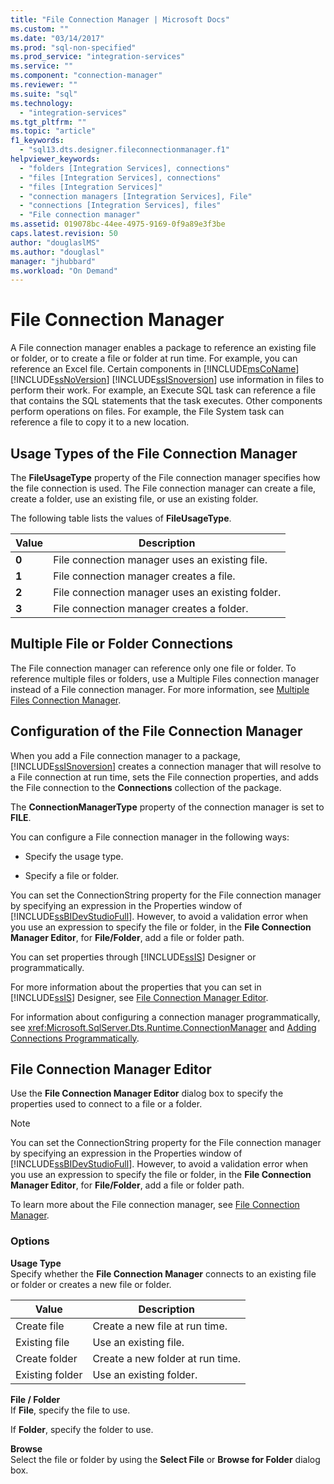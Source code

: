 ```yaml
---
title: "File Connection Manager | Microsoft Docs"
ms.custom: ""
ms.date: "03/14/2017"
ms.prod: "sql-non-specified"
ms.prod_service: "integration-services"
ms.service: ""
ms.component: "connection-manager"
ms.reviewer: ""
ms.suite: "sql"
ms.technology: 
  - "integration-services"
ms.tgt_pltfrm: ""
ms.topic: "article"
f1_keywords: 
  - "sql13.dts.designer.fileconnectionmanager.f1"
helpviewer_keywords: 
  - "folders [Integration Services], connections"
  - "files [Integration Services], connections"
  - "files [Integration Services]"
  - "connection managers [Integration Services], File"
  - "connections [Integration Services], files"
  - "File connection manager"
ms.assetid: 019078bc-44ee-4975-9169-0f9a89e3f3be
caps.latest.revision: 50
author: "douglaslMS"
ms.author: "douglasl"
manager: "jhubbard"
ms.workload: "On Demand"
---
```

# File Connection Manager
  A File connection manager enables a package to reference an existing file or folder, or to create a file or folder at run time. For example, you can reference an Excel file. Certain components in [!INCLUDE[msCoName](../../includes/msconame-md.md)] [!INCLUDE[ssNoVersion](../../includes/ssnoversion-md.md)] [!INCLUDE[ssISnoversion](../../includes/ssisnoversion-md.md)] use information in files to perform their work. For example, an Execute SQL task can reference a file that contains the SQL statements that the task executes. Other components perform operations on files. For example, the File System task can reference a file to copy it to a new location.  
  
## Usage Types of the File Connection Manager  
 The **FileUsageType** property of the File connection manager specifies how the file connection is used. The File connection manager can create a file, create a folder, use an existing file, or use an existing folder.  
  
 The following table lists the values of **FileUsageType**.  
  
|Value|Description|  
|-----------|-----------------|  
|**0**|File connection manager uses an existing file.|  
|**1**|File connection manager creates a file.|  
|**2**|File connection manager uses an existing folder.|  
|**3**|File connection manager creates a folder.|  
  
## Multiple File or Folder Connections  
 The File connection manager can reference only one file or folder. To reference multiple files or folders, use a Multiple Files connection manager instead of a File connection manager. For more information, see [Multiple Files Connection Manager](../../integration-services/connection-manager/multiple-files-connection-manager.md).  
  
## Configuration of the File Connection Manager  
 When you add a File connection manager to a package, [!INCLUDE[ssISnoversion](../../includes/ssisnoversion-md.md)] creates a connection manager that will resolve to a File connection at run time, sets the File connection properties, and adds the File connection to the **Connections** collection of the package.  
  
 The **ConnectionManagerType** property of the connection manager is set to **FILE**.  
  
 You can configure a File connection manager in the following ways:  
  
-   Specify the usage type.  
  
-   Specify a file or folder.  
  
 You can set the ConnectionString property for the File connection manager by specifying an expression in the Properties window of [!INCLUDE[ssBIDevStudioFull](../../includes/ssbidevstudiofull-md.md)]. However, to avoid a validation error when you use an expression to specify the file or folder, in the **File Connection Manager Editor**, for **File/Folder**, add a file or folder path.  
  
 You can set properties through [!INCLUDE[ssIS](../../includes/ssis-md.md)] Designer or programmatically.  
  
 For more information about the properties that you can set in [!INCLUDE[ssIS](../../includes/ssis-md.md)] Designer, see [File Connection Manager Editor](../../integration-services/connection-manager/file-connection-manager-editor.md).  
  
 For information about configuring a connection manager programmatically, see <xref:Microsoft.SqlServer.Dts.Runtime.ConnectionManager> and [Adding Connections Programmatically](../../integration-services/building-packages-programmatically/adding-connections-programmatically.md).  
  
## File Connection Manager Editor
  Use the **File Connection Manager Editor** dialog box to specify the properties used to connect to a file or a folder.  
  
> [!NOTE]  
>  You can set the ConnectionString property for the File connection manager by specifying an expression in the Properties window of [!INCLUDE[ssBIDevStudioFull](../../includes/ssbidevstudiofull-md.md)]. However, to avoid a validation error when you use an expression to specify the file or folder, in the **File Connection Manager Editor**, for **File/Folder**, add a file or folder path.  
  
 To learn more about the File connection manager, see [File Connection Manager](../../integration-services/connection-manager/file-connection-manager.md).  
  
### Options  
 **Usage Type**  
 Specify whether the **File Connection Manager** connects to an existing file or folder or creates a new file or folder.  
  
|Value|Description|  
|-----------|-----------------|  
|Create file|Create a new file at run time.|  
|Existing file|Use an existing file.|  
|Create folder|Create a new folder at run time.|  
|Existing folder|Use an existing folder.|  
  
 **File / Folder**  
 If **File**, specify the file to use.  
  
 If **Folder**, specify the folder to use.  
  
 **Browse**  
 Select the file or folder by using the **Select File** or **Browse for Folder** dialog box.  
  
  
